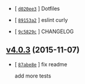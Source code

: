 <!-- d020ee3 1448787859000 -->

* [ [`d020ee3`](https://github.com/zoubin/ezchangelog/commit/d020ee3) ] Dotfiles

* [ [`89153a2`](https://github.com/zoubin/ezchangelog/commit/89153a2) ] eslint curly

* [ [`9c5829c`](https://github.com/zoubin/ezchangelog/commit/9c5829c) ] CHANGELOG

## [v4.0.3](https://github.com/zoubin/ezchangelog/commit/3bf9055) (2015-11-07)

* [ [`87abe8e`](https://github.com/zoubin/ezchangelog/commit/87abe8e) ] fix readme

    add more tests

